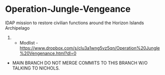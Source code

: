 # Operation-Jungle-Vengeance
IDAP mission to restore civilian functions around the Horizon Islands Archipelago
1. * Modlist - https://www.dropbox.com/s/clu3a1wng5vz5qn/Operation%20Jungle%20Vengenance.html?dl=0
* MAIN BRANCH DO NOT MERGE COMMITS TO THIS BRANCH W/O TALKING TO NICHOLS.
